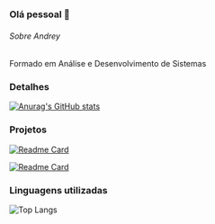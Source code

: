 ### Olá pessoal 👋

###### Sobre Andrey
Formado em Análise e Desenvolvimento de Sistemas

### Detalhes
[![Anurag's GitHub stats](https://github-readme-stats.vercel.app/api?username=andreyklaveren)](https://github.com/anuraghazra/github-readme-stats)

### Projetos
[![Readme Card](https://github-readme-stats.vercel.app/api/pin/?username=andreyklaveren&repo=Tik-Tok-Clone&theme=dark)](https://github.com/anuraghazra/github-readme-stats)

[![Readme Card](https://github-readme-stats.vercel.app/api/pin/?username=andreyklaveren&repo=BuscadorCPF&theme=dark)](https://github.com/anuraghazra/github-readme-stats)

### Linguagens utilizadas
![Top Langs](https://github-readme-stats.vercel.app/api/top-langs/?username=andreyklaveren&hide_progress=true)
